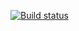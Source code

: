 [![Build status](https://ci.appveyor.com/api/projects/status/7ks5vk5d99oof7fx?svg=true)](https://ci.appveyor.com/project/ProX88/testpatterns1-0)
